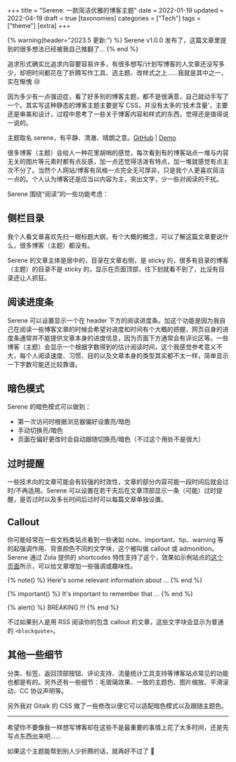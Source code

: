 +++
title = "Serene: 一款简洁优雅的博客主题"
date = 2022-01-19
updated = 2022-04-19
draft = true
[taxonomies]
categories = ["Tech"]
tags = ["theme"]
[extra]
+++

{% warning(header="2023.5 更新:") %}
Serene v1.0.0 发布了，这篇文章里提到的很多想法已经被我自己推翻了...
{% end %}

追求形式确实比追求内容要容易许多，有很多想写/计划写博客的人文章还没写多少，却把时间都花在了折腾写作工具、选主题、改样式之上……我就是其中之一，实在惭愧 😢

因为多少有一点强迫症，看了好多别的博客主题，都不是很满意，自己就动手写了一个。其实写这种静态的博客主题主要是写 CSS，并没有太多的'技术含量'，主要还是审美和设计，过程中思考了一些关于博客内容和样式的东西，觉得还是值得说一说的。

<!-- more -->

主题取名 serene，有平静、清澈、晴朗之意。[GitHub](https://github.com/isunjn/serene) | [Demo](https://serene-demo-site.vercel.app)

很多博客（主题）会给人一种花里胡哨的感觉，每次看到有的博客站点一堆与内容无关的图片等元素时都有点反感，加一点还觉得活泼有特点，加一堆就感觉有点主次不分了。当然个人网站/博客有风格一点完全无可厚非，只是我个人更喜欢简洁一点的。个人认为博客还是应当以内容为主，突出文字，少一些对阅读的干扰。

Serene 围绕“阅读”的一些功能考虑：

## 侧栏目录

我个人看文章喜欢先扫一眼标题大纲，有个大概的概念，可以了解这篇文章要说什么，很多博客（主题）都没有。

Serene 的文章主体是居中的，目录在文章右侧，是 sticky 的，很多有目录的博客（主题）的目录不是 sticky 的，显示在页面顶部，往下划就看不到了，比没有目录还让人抓狂。

## 阅读进度条

Serene 可以设置显示一个在 header 下方的阅读进度条。加这个功能是因为我自己在阅读一些博客文章的时候会希望对进度和时间有个大概的把握，网页自身的进度条通常并不能提供文章本身的进度信息，因为页面下方通常会有评论区等。一些博客（主题）会显示一个根据字数得到的估计阅读时间，这个我感觉参考意义不大，每个人阅读速度、习惯、目的以及文章本身的类型其实都不太一样，简单显示一下字数可能还比较靠谱。

## 暗色模式

Serene 的暗色模式可以做到：

- 第一次访问时根据浏览器偏好设置亮/暗色
- 手动切换亮/暗色
- 页面在偏好更改时会自动跟随切换亮/暗色（不过这个用处不是很大）

## 过时提醒

一些技术向的文章可能会有较强的时效性，文章的部分内容可能一段时间后就会过时/不再适用。Serene 可以设置在若干天后在文章顶部显示一条（可能）过时提醒，是否过时以及多长时间后过时可以每篇文章单独设置。

## Callout

你可能经常在一些文档类站点看到一些诸如 note、important、tip、warning 等的起强调作用、背景颜色不同的文字块，这个被叫做 callout 或 admonition。Serene 通过 Zola 提供的 shortcodes 特性支持了这个，效果如示例站点的[这个页面](https://serene-demo-site.vercel.app/blog/admonitions/)所示，可以给文章增加一些强调或趣味性。

{% note() %}
Here's some relevant information about ...
{% end %}

{% important() %}
It's important to remember that ...
{% end %}

{% alert() %}
BREAKING !!!
{% end %}

不过如果别人是用 RSS 阅读你的包含 callout 的文章，这些文字块会显示为普通的 `<blockquote>`。

## 其他一些细节

分类、标签、返回顶部按钮、评论支持、流量统计工具支持等博客站点常见的功能也都是有的。另外还有一些细节：毛玻璃效果、一致的主题色、图片缩放、平滑滚动、CC 协议声明等。

另外我对 Gitalk 的 CSS 做了一些修改以便它可以适配暗色模式以及跟随主题色。

---

希望你不要像我一样想写博客却在这些不是最重要的事情上花了太多时间，还是先写点东西出来吧……

如果这个主题能帮到别人少折腾的话，就再好不过了 🥲
